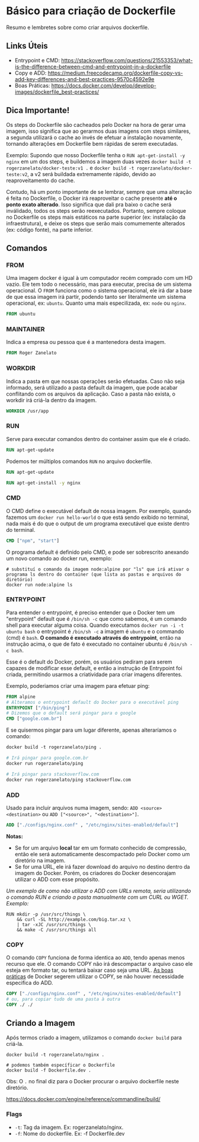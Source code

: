 # Básico para criação de Dockerfile
Resumo e lembretes sobre como criar arquivos dockerfile.

## Links Úteis
- Entrypoint e CMD: https://stackoverflow.com/questions/21553353/what-is-the-difference-between-cmd-and-entrypoint-in-a-dockerfile
- Copy e ADD: https://medium.freecodecamp.org/dockerfile-copy-vs-add-key-differences-and-best-practices-9570c4592e9e
- Boas Práticas: https://docs.docker.com/develop/develop-images/dockerfile_best-practices/

## Dica Importante!

Os steps do Dockerfile são cacheados pelo Docker na hora de gerar uma imagem, isso significa que ao gerarmos duas imagens com steps similares, a segunda utilizará o cache ao invés de efetuar a instalação novamente, tornando alterações em Dockerfile bem rápidas de serem executadas.

Exemplo: Supondo que nosso Dockerfile tenha o `RUN apt-get-install -y nginx` em um dos steps, e buildemos a imagem duas vezes `docker build -t rogerzanelato/docker-teste:v1 .` e `docker build -t rogerzanelato/docker-teste:v2`, a v2 será buildada extremamente rápido, devido ao reaproveitamento do cache.

Contudo, há um ponto importante de se lembrar, sempre que uma alteração é feita no Dockerfile, o Docker irá reaproveitar o cache presente **até o ponto exato alterado**. Isso significa que dali pra baixo o cache será inválidado, todos os steps serão reexecutados. Portanto, sempre coloque no Dockerfile os steps mais estáticos na parte superior (ex: instalação da infraestrutura), e deixe os steps que serão mais comumemente alterados (ex: código fonte), na parte inferior.



## Comandos

### FROM
Uma imagem docker é igual à um computador recém comprado com um HD vazio. Ele tem todo o necessário, mas para executar, precisa de um sistema operacional. O `FROM` funciona como o sistema operacional, ele irá dar a base de que essa imagem irá partir, podendo tanto ser literalmente um sistema operacional, ex: `ubuntu`.
Quanto uma mais especilizada, ex: `node` ou `nginx`.

```dockerfile
FROM ubuntu
```

### MAINTAINER
Indica a empresa ou pessoa que é a mantenedora desta imagem.
```dockerfile
FROM Roger Zanelato
```

### WORKDIR
Indica a pasta em que nossas operações serão efetuadas. Caso não seja informado, será utilizado a pasta default da imagem, que pode acabar conflitando com os arquivos da aplicação. Caso a pasta não exista, o workdir irá criá-la dentro da imagem.

```dockerfile
WORKDIR /usr/app
```

### RUN
Serve para executar comandos dentro do container assim que ele é criado.
```dockerfile
RUN apt-get-update
```

Podemos ter múltiplos comandos `RUN` no arquivo dockerfile.
```dockerfile
RUN apt-get-update

RUN apt-get-install -y nginx
```

### CMD
O CMD define o executável default de nossa imagem. Por exemplo, quando fazemos um `docker run hello-world` o que está sendo exibido no terminal, nada mais é do que o output de um programa executável que existe dentro do terminal.
```dockerfile
CMD ["npm", "start"]
```

O programa default é definido pelo CMD, e pode ser sobrescrito anexando um novo comando ao docker run, exemplo:

```shell
# substituí o comando da imagem node:alpine por "ls" que irá ativar o programa ls dentro do container (que lista as pastas e arquivos do diretório)
docker run node:alpine ls
```

### ENTRYPOINT

Para entender o entrypoint, é preciso entender que o Docker tem um "entrypoint" default que é `/bin/sh -c` que como sabemos, é um comando shell para executar alguma coisa.
Quando executamos `docker run -i -t ubuntu bash` o entrypoint é `/bin/sh -c` a imagem é `ubuntu` e o commando (cmd) é `bash`. **O comando é executado através do entrypoint**, então na instrução acima, o que de fato é executado no container ubuntu é `/bin/sh -c bash`.

Esse é o default do Docker, porém, os usuários pediram para serem capazes de modificar esse default, e então a instrução de Entrypoint foi criada, permitindo usarmos a criatividade para criar imagens diferentes.

Exemplo, poderiamos criar uma imagem para efetuar ping:
```dockerfile
FROM alpine
# Alteramos o entrypoint default do Docker para o executável ping
ENTRYPOINT ["/bin/ping"]
# Dizemos que o default será pingar para o google
CMD ["google.com.br"]
```

E se quisermos pingar para um lugar diferente, apenas alteraríamos o comando:
```dockerfile
docker build -t rogerzanelato/ping .

# Irá pingar para google.com.br
docker run rogerzanelato/ping

# Irá pingar para stackoverflow.com
docker run rogerzanelato/ping stackoverflow.com
```

### ADD
Usado para incluir arquivos numa imagem, sendo: `ADD <source> <destination>` ou `ADD ["<source>", "<destination>"]`.
```dockerfile
ADD ["./configs/nginx.conf" , "/etc/nginx/sites-enabled/default"]
```

**Notas:**
- Se <source> for um arquivo **local** tar em um formato conhecido de compressão, então ele será automaticamente descompactado pelo Docker como um diretório na imagem.
- Se <source> for uma URL, ele irá fazer download do arquivo no destino dentro da imagem do Docker. Porém, os criadores do Docker desencorajam utilizar o ADD com esse propósito.

*Um exemplo de como não utilizar o ADD com URLs remota, seria utilizando o comando RUN e criando a pasta manualmente com um CURL ou WGET.
Exemplo:*
```
RUN mkdir -p /usr/src/things \
    && curl -SL http://example.com/big.tar.xz \
    | tar -xJC /usr/src/things \
    && make -C /usr/src/things all
```

### COPY
O comando `COPY` funciona de forma identica ao `ADD`, tendo apenas menos recurso que ele. O comando COPY não irá descompactar o arquivo caso ele esteja em formato tar, ou tentará baixar caso seja uma URL. [As boas práticas](https://docs.docker.com/develop/develop-images/dockerfile_best-practices/#add-or-copy "As boas práticas") de Docker segerem utilizar o COPY, se não houver necessidade especifica do ADD.
```dockerfile
COPY ["./configs/nginx.conf" , "/etc/nginx/sites-enabled/default"]
# ou, para copiar tudo de uma pasta à outra
COPY ./ ./
```

## Criando a Imagem
Após termos criado a imagem, utilizamos o comando `docker build` para criá-la.

```shell
docker build -t rogerzanelato/nginx .

# podemos também específicar o Dockerfile
docker build -f Dockerfile.dev .
```

Obs: O `.` no final diz para o Docker procurar o arquivo dockerfile neste diretório.

https://docs.docker.com/engine/reference/commandline/build/

### Flags
- `-t`: Tag da imagem. Ex: rogerzanelato/nginx.
- `-f`: Nome do dockerfile. Ex:  -f Dockerfile.dev